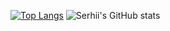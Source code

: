[![Top Langs](https://github-readme-stats.vercel.app/api/top-langs/?username=rootfellen&hide_progress=true)](https://github.com/rootfellen/github-readme-stats)
![Serhii's GitHub stats](https://github-readme-stats.vercel.app/api?username=rootfellen&show_icons=true&theme=transparent&hide_title=true)
